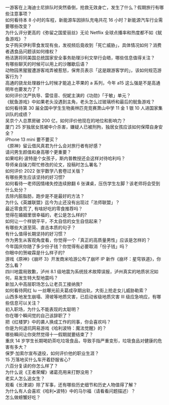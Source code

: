 一游客在上海迪士尼排队时突然昏倒，抢救无效身亡，发生了什么？假期旅行有哪些注意事项？  
如何看待本 8 小时的车程，新能源车因排队充电共花 16 小时？新能源汽车行业需要哪些改变？  
为什么评分更高的《弥留之国爱丽丝》无论 Netflix 全球点播率和热度都不如《鱿鱼游戏》？  
女子购买伊利零食发现有虫，发视频后竟收到「死亡威胁」，具体情况如何？消费者遇食品问题该如何维权？  
杨洁篪将同美国总统国家安全事务助理沙利文举行会晤，哪些信息值得关注？  
有哪些聊天的时候可以用上的沙雕歇后语？  
动物园黑猩猩遭游客戏弄被惹怒，保育员表示「这是跟游客学的」，该如何规范游客行为？  
高通的骁龙处理器什么时候才能追上苹果的 a 系列，今年 a15 这么强是不是高通明年也要发力了？  
如何评价沈严执导、雷佳音、倪妮主演的《功勋》「于敏」单元？  
《鱿鱼游戏》中如果老头没遇到主角，老头怎么过玻璃桥和最后的鱿鱼游戏？  
如何看待第 30 届全国中学生生物奥林匹克竞赛萧山中学 11 金 1 银 10 人进国家集训队的成绩？  
吴京个人总票房破 200 亿，如何评价他现在的地位和影响力？  
厦门 25 岁独居女孩被中介杀害，嫌疑人已被刑拘，独居女孩应该如何保障自身安全？  
iPhone 13 mini 要不要买？  
《原神》留云借风真君为什么会对旅行者有好感？  
请问男生颜值和身高哪个更重要？  
如果哈利·波特是个女孩子，斯内普教授还会这样对待哈利吗？  
导师亲自操刀帮忙修改的论文，投稿时怎么署名？  
如何评价 2022 张宇数学八套卷过关版？  
有哪些男生应该坚持的好习惯?  
如何看待一老师因情绪失控连续掀翻 6 张课桌，压伤学生左脚？该老师将会受到什么处分？  
去除内脏脂肪，跑步是不是最好的方法？  
为什么《英雄联盟》迄今为止还没有出现过「法师联盟」？  
最近零食荒了, 有啥好吃的零食推荐吗？  
觉得在婚姻里很幸福的，老公是怎么样的?  
如何让一个样貌平平，不太自信的女生自信起来？  
有哪些大道至简、直击本质的句子？  
有什么值得长期坚持的好习惯？  
作为男生从客观角度看，你觉得一个「真正的高质量男性」应该是怎样的？  
今年国庆你随了多少份子钱？你觉得有必要取消「份子钱」吗？  
你眼中的贺峻霖是什么样子的?  
游戏《原神》《崩坏 3》开发商米哈游公布了崩坏 IP 新作《崩坏：星穹铁道》，你怎么看？  
四川地震局致歉，泸州 8.1 级地震为系统技术故障误报，泸州真实的地质状况如何，易发生特大型地震吗？  
新加入中高层职场怎么让老员工接纳我?  
如何看待网红 lu 一丝曝光前夫葛成孕期出轨，大街上抢走女儿威胁勒索？  
山西多地发生崩塌、滑坡等地质灾害，已启动省级地质灾害 Ⅲ 级应急响应，有哪些信息可以关注？  
初入职场，为什么不能表现的太聪明？  
你在哪个瞬间觉的自己该辞职了？  
把《红楼梦》中的袭人换成工作的同事，你会喜欢吗？  
你是为何退坑网易游戏《哈利波特：魔法觉醒》的？  
哪些瞬间让你突然觉得十一假期就要结束了？  
重庆 14 岁学生长期喝奶茶吃垃圾食品，导致手指严重变形，垃圾食品对健康的危害有多大？  
保罗·加索尔宣布退役，如何评价他的职业生涯？  
15 万落地买什么车开着舒服省心?  
六百分复读的你怎么样了？  
为什么说《王者荣耀》诸葛亮用来打野没用？  
老实人怎么追女生？  
观看《长津湖》除了军事，还有哪些历史细节和历史人物值得了解？  
为什么有人会喜欢《哈利•波特》中的马尔福（请看看问题描述）？  
怎么做螃蟹好吃？  

